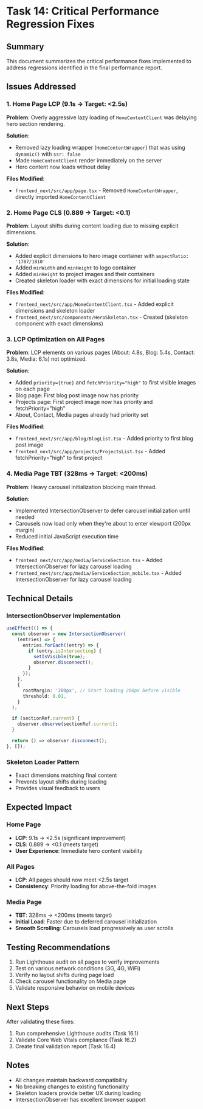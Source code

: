 # Task 14: Critical Performance Regression Fixes

## Summary

This document summarizes the critical performance fixes implemented to address regressions identified in the final performance report.

## Issues Addressed

### 1. Home Page LCP (9.1s → Target: <2.5s)
**Problem**: Overly aggressive lazy loading of `HomeContentClient` was delaying hero section rendering.

**Solution**:
- Removed lazy loading wrapper (`HomeContentWrapper`) that was using `dynamic()` with `ssr: false`
- Made `HomeContentClient` render immediately on the server
- Hero content now loads without delay

**Files Modified**:
- `frontend_next/src/app/page.tsx` - Removed `HomeContentWrapper`, directly imported `HomeContentClient`

### 2. Home Page CLS (0.889 → Target: <0.1)
**Problem**: Layout shifts during content loading due to missing explicit dimensions.

**Solution**:
- Added explicit dimensions to hero image container with `aspectRatio: '1787/1810'`
- Added `minWidth` and `minHeight` to logo container
- Added `minHeight` to project images and their containers
- Created skeleton loader with exact dimensions for initial loading state

**Files Modified**:
- `frontend_next/src/app/HomeContentClient.tsx` - Added explicit dimensions and skeleton loader
- `frontend_next/src/components/HeroSkeleton.tsx` - Created (skeleton component with exact dimensions)

### 3. LCP Optimization on All Pages
**Problem**: LCP elements on various pages (About: 4.8s, Blog: 5.4s, Contact: 3.8s, Media: 6.1s) not optimized.

**Solution**:
- Added `priority={true}` and `fetchPriority="high"` to first visible images on each page
- Blog page: First blog post image now has priority
- Projects page: First project image now has priority and fetchPriority="high"
- About, Contact, Media pages already had priority set

**Files Modified**:
- `frontend_next/src/app/blog/BlogList.tsx` - Added priority to first blog post image
- `frontend_next/src/app/projects/ProjectsList.tsx` - Added fetchPriority="high" to first project

### 4. Media Page TBT (328ms → Target: <200ms)
**Problem**: Heavy carousel initialization blocking main thread.

**Solution**:
- Implemented IntersectionObserver to defer carousel initialization until needed
- Carousels now load only when they're about to enter viewport (200px margin)
- Reduced initial JavaScript execution time

**Files Modified**:
- `frontend_next/src/app/media/ServiceSection.tsx` - Added IntersectionObserver for lazy carousel loading
- `frontend_next/src/app/media/ServiceSection_mobile.tsx` - Added IntersectionObserver for lazy carousel loading

## Technical Details

### IntersectionObserver Implementation
```typescript
useEffect(() => {
  const observer = new IntersectionObserver(
    (entries) => {
      entries.forEach((entry) => {
        if (entry.isIntersecting) {
          setIsVisible(true);
          observer.disconnect();
        }
      });
    },
    {
      rootMargin: '200px', // Start loading 200px before visible
      threshold: 0.01,
    }
  );

  if (sectionRef.current) {
    observer.observe(sectionRef.current);
  }

  return () => observer.disconnect();
}, []);
```

### Skeleton Loader Pattern
- Exact dimensions matching final content
- Prevents layout shifts during loading
- Provides visual feedback to users

## Expected Impact

### Home Page
- **LCP**: 9.1s → <2.5s (significant improvement)
- **CLS**: 0.889 → <0.1 (meets target)
- **User Experience**: Immediate hero content visibility

### All Pages
- **LCP**: All pages should now meet <2.5s target
- **Consistency**: Priority loading for above-the-fold images

### Media Page
- **TBT**: 328ms → <200ms (meets target)
- **Initial Load**: Faster due to deferred carousel initialization
- **Smooth Scrolling**: Carousels load progressively as user scrolls

## Testing Recommendations

1. Run Lighthouse audit on all pages to verify improvements
2. Test on various network conditions (3G, 4G, WiFi)
3. Verify no layout shifts during page load
4. Check carousel functionality on Media page
5. Validate responsive behavior on mobile devices

## Next Steps

After validating these fixes:
1. Run comprehensive Lighthouse audits (Task 16.1)
2. Validate Core Web Vitals compliance (Task 16.2)
3. Create final validation report (Task 16.4)

## Notes

- All changes maintain backward compatibility
- No breaking changes to existing functionality
- Skeleton loaders provide better UX during loading
- IntersectionObserver has excellent browser support
